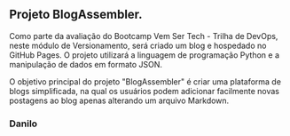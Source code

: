 ## Projeto BlogAssembler.

<article>Como parte da avaliação do Bootcamp Vem Ser Tech - Trilha de DevOps, neste módulo de Versionamento, será criado um blog e hospedado no GitHub Pages. O projeto utilizará a linguagem de programação Python e a manipulação de dados em formato JSON.


O objetivo principal do projeto "BlogAssembler" é criar uma plataforma de blogs simplificada, na qual os usuários podem adicionar facilmente novas postagens ao blog apenas alterando um arquivo Markdown.

</article>


### Danilo

